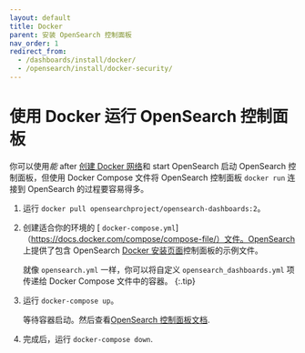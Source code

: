 ```yaml
---
layout: default
title: Docker
parent: 安装 OpenSearch 控制面板
nav_order: 1
redirect_from: 
  - /dashboards/install/docker/
  - /opensearch/install/docker-security/
---
```


# 使用 Docker 运行 OpenSearch 控制面板

你可以使用*能* after [创建 Docker 网络](https://docs.docker.com/engine/reference/commandline/network_create/)和 start OpenSearch 启动 OpenSearch 控制面板，但使用 Docker Compose 文件将 OpenSearch 控制面板 `docker run` 连接到 OpenSearch 的过程要容易得多。

1. 运行 `docker pull opensearchproject/opensearch-dashboards:2`。

1. 创建适合你的环境的 [ `docker-compose.yml`]（https://docs.docker.com/compose/compose-file/）文件。OpenSearch 上提供了包含 OpenSearch [Docker 安装页面]({{site.url}}{{site.baseurl}}/opensearch/install/docker#sample-docker-composeyml)控制面板的示例文件。

   就像 `opensearch.yml` 一样，你可以将自定义 `opensearch_dashboards.yml` 项传递给 Docker Compose 文件中的容器。
{:.tip}

1. 运行 `docker-compose up`。

   等待容器启动。然后查看[OpenSearch 控制面板文档]({{site.url}}{{site.baseurl}}/dashboards/index/).

1. 完成后，运行 `docker-compose down`.
